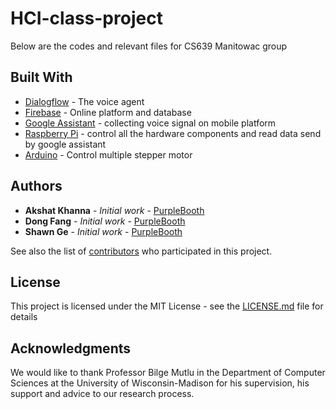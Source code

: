 # HCI-class-project
Below are the codes and relevant files for CS639 Manitowac group


## Built With

* [Dialogflow](https://dialogflow.com/) - The voice agent 
* [Firebase](https://firebase.google.com/?gclid=CjwKCAjw_MnmBRAoEiwAPRRWW4ahvd3Pzq5rPySWDwdUtW7Ele1_s01DgokrJvov3_6-v984HiJwMBoCWu0QAvD_BwE) - Online platform and database
* [Google Assistant](https://assistant.google.com/) - collecting voice signal on mobile platform
* [Raspberry Pi](https://www.raspberrypi.org/) - control all the hardware components and read data send by google assistant
* [Arduino](https://www.arduino.cc/) - Control multiple stepper motor


## Authors

* **Akshat Khanna** - *Initial work* - [PurpleBooth](https://github.com/akshat97)
* **Dong Fang** - *Initial work* - [PurpleBooth](https://github.com/MarkFang0093)
* **Shawn Ge** - *Initial work* - [PurpleBooth]()


See also the list of [contributors](https://github.com/your/project/contributors) who participated in this project.

## License

This project is licensed under the MIT License - see the [LICENSE.md](LICENSE.md) file for details

## Acknowledgments
We would like to thank Professor Bilge Mutlu in the Department of Computer Sciences at the University of Wisconsin-Madison for his supervision, his support and advice to our research process.
